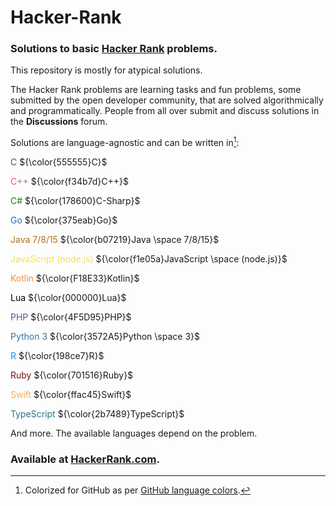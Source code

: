 # Hacker-Rank

### Solutions to basic [Hacker Rank](https://www.hackerrank.com/) problems.

This repository is mostly for atypical solutions.

The Hacker Rank problems are learning tasks and fun problems, some submitted by the open developer community, that are solved algorithmically and programmatically.
People from all over submit and discuss solutions in the **Discussions** forum.

Solutions are language-agnostic and can be written in[^1]:

<span style="color:#555555">C</span>
${\color{555555}C}$

<span style="color:#f34b7d">C++</span>
${\color{f34b7d}C++}$

<span style="color:#178600">C#</span>
${\color{178600}C-Sharp}$

<span style="color:#375eab">Go</span>
${\color{375eab}Go}$

<span style="color:#b07219">Java 7/8/15</span>
${\color{b07219}Java \space 7/8/15}$

<span style="color:#f1e05a">JavaScript (node.js)</span>
${\color{f1e05a}JavaScript \space (node.js)}$

<span style="color:#F18E33">Kotlin</span>
${\color{F18E33}Kotlin}$

<span style="color:#000000">Lua</span>
${\color{000000}Lua}$

<span style="color:#4F5D95">PHP</span>
${\color{4F5D95}PHP}$

<span style="color:#3572A5">Python 3</span>
${\color{3572A5}Python \space 3}$

<span style="color:#198ce7">R</span>
${\color{198ce7}R}$

<span style="color:#701516">Ruby</span>
${\color{701516}Ruby}$

<span style="color:#ffac45">Swift</span>
${\color{ffac45}Swift}$

<span style="color:#2b7489">TypeScript</span>
${\color{2b7489}TypeScript}$

And more.
The available languages depend on the problem.

### **Available at [HackerRank.com](https://www.hackerrank.com/).**

[^1]: Colorized for GitHub as per [GitHub language colors](https://gist.github.com/robertpeteuil/bb2dc86f3b3e25d203664d61410bfa30#file-github-lang-colors-css).
